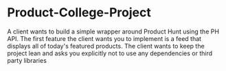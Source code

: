 # Product-College-Project
A client wants to build a simple wrapper around Product Hunt using the PH API. 
The first feature the client wants you to implement is a feed that displays all of today's featured products. 
The client wants to keep the project lean and asks you explicitly not to use any dependencies or third party libraries
